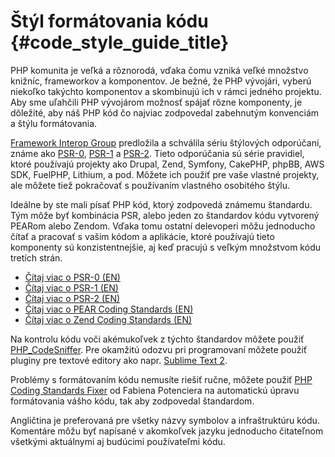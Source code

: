 # Štýl formátovania kódu  {#code_style_guide_title}

PHP komunita je veľká a rôznorodá, vďaka čomu vzniká veľké množstvo knižníc, frameworkov a komponentov. Je bežné, že PHP vývojári, vyberú niekoľko takýchto komponentov a skombinujú ich v rámci jedného projektu. Aby sme uľahčili PHP vývojárom možnosť spájať rôzne komponenty, je dôležité, aby náš PHP kód čo najviac zodpovedal zabehnutým konvenciám a štýlu formátovania.

[Framework Interop Group][fig] predložila a schválila sériu štýlových odporúčaní, známe ako [PSR-0][psr0], 
[PSR-1][psr1] a [PSR-2][psr2]. Tieto odporúčania sú série pravidiel, ktoré používajú projekty ako Drupal, Zend, Symfony, CakePHP, phpBB, AWS SDK, FuelPHP, Lithium, a pod. Môžete ich použiť pre vaše vlastné projekty, ale môžete tiež pokračovať s používaním vlastného osobitého štýlu.

Ideálne by ste mali písať PHP kód, ktorý zodpovedá známemu štandardu. Tým môže byť kombinácia PSR, alebo jeden zo štandardov kódu vytvorený PEARom alebo Zendom. Vďaka tomu ostatní delevoperi môžu jednoducho čítať a pracovať s vašim kódom a aplikácie, ktoré používajú tieto komponenty sú konzistentnejšie, aj keď pracujú s veľkým množstvom kódu tretích strán.

* [Čítaj viac o PSR-0 (EN)][psr0]
* [Čítaj viac o PSR-1 (EN)][psr1]
* [Čítaj viac o PSR-2 (EN)][psr2]
* [Čítaj viac o PEAR Coding Standards (EN)][pear-cs]
* [Čítaj viac o Zend Coding Standards (EN)][zend-cs]

Na kontrolu kódu voči akémukoľvek z týchto štandardov môžete použiť [PHP_CodeSniffer][phpcs]. Pre okamžitú odozvu pri programovaní môžete použiť pluginy pre textové editory ako napr. [Sublime Text 2][st-cs].

Problémy s formátovaním kódu nemusíte riešiť ručne, môžete použiť [PHP Coding Standards Fixer][phpcsfixer] od Fabiena Potenciera na automatickú úpravu formátovania vášho kódu, tak aby zodpovedal štandardom.

Angličtina je preferovaná pre všetky názvy symbolov a infraštruktúru kódu. Komentáre môžu byť napísané v akomkoľvek jazyku jednoducho čitateľnom všetkými aktuálnymi aj budúcimi používateľmi kódu.

[fig]: http://www.php-fig.org/
[psr0]: https://github.com/php-fig/fig-standards/blob/master/accepted/PSR-0.md
[psr1]: https://github.com/php-fig/fig-standards/blob/master/accepted/PSR-1-basic-coding-standard.md
[psr2]: https://github.com/php-fig/fig-standards/blob/master/accepted/PSR-2-coding-style-guide.md
[pear-cs]: http://pear.php.net/manual/en/standards.php
[zend-cs]: http://framework.zend.com/wiki/display/ZFDEV2/Coding+Standards
[phpcs]: http://pear.php.net/package/PHP_CodeSniffer/
[st-cs]: https://github.com/benmatselby/sublime-phpcs
[phpcsfixer]: http://cs.sensiolabs.org/
